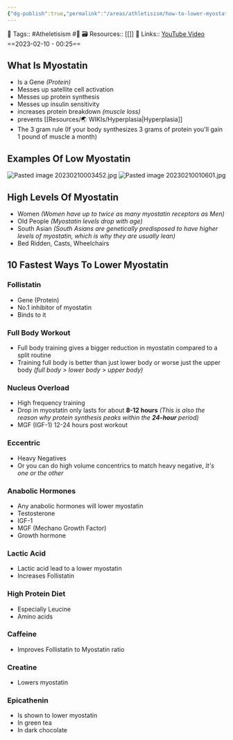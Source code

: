 ```yaml
---
{"dg-publish":true,"permalink":"/areas/athletisism/how-to-lower-myostatin/","dgPassFrontmatter":true,"noteIcon":"1","created":"2023-11-14T21:08:40.095+05:30","updated":"2023-12-26T12:50:16.738+05:30"}
---
```


🧶 Tags:: #Atheletisism #🌱 
🗃 Resources:: [[]]
 🔗 Links:: [YouTube Video](https://www.youtube.com/watch?v=WIOzrnVH4ys&list=PLV_PJZjHzknDTHg45FnVf1LLMLYu7slmR&index=1)
==2023-02-10 - 00:25==

## What Is Myostatin
- Is a Gene _(Protein)_
- Messes up satellite cell activation
- Messes up protein synthesis
- Messes up insulin sensitivity
- increases protein breakdown _(muscle loss)_
- prevents [[Resources/🌏 WIKIs/Hyperplasia\|Hyperplasia]]
- The 3 gram rule (If your body synthesizes 3 grams of protein you'll gain 1 pound of muscle a month)

## Examples Of Low Myostatin
![Pasted image 20230210003452.jpg](/img/user/Resources/%F0%9F%93%81%20Files/%F0%9F%93%B8Images/Pasted%20image%2020230210003452.jpg)
![Pasted image 20230210010601.jpg](/img/user/Resources/%F0%9F%93%81%20Files/%F0%9F%93%B8Images/Pasted%20image%2020230210010601.jpg)

## High Levels Of Myostatin
- Women _(Women have up to twice as many myostatin receptors as Men)_
- Old People _(Myostatin levels drop with age)_
- South Asian _(South Asians are genetically predisposed to have higher levels of myostatin, which is why they are usually lean)_
- Bed Ridden, Casts, Wheelchairs

## 10 Fastest Ways To Lower Myostatin
### **Follistatin**
- Gene (Protein)
- No.1 inhibitor of myostatin
- Binds to it

### **Full Body Workout**
- Full body training gives a bigger reduction in myostatin compared to a split routine
- Training full body is better than just lower body or worse just the upper body _(full body > lower body > upper body)_

### **Nucleus Overload**
- High frequency training
- Drop in myostatin only lasts for about **8-12 hours** _(This is also the reason why protein synthesis peaks within the **24-hour** period)_
- MGF (IGF-1) 12-24 hours post workout

### **Eccentric**
- Heavy Negatives
- Or you can do high volume concentrics to match heavy negative, _It's one or the other_

### **Anabolic Hormones**
- Any anabolic hormones will lower myostatin
- Testosterone
- IGF-1
- MGF (Mechano Growth Factor)
- Growth hormone

### **Lactic Acid**
- Lactic acid lead to a lower myostatin
- Increases Follistatin

### **High Protein Diet**
- Especially Leucine
- Amino acids

### **Caffeine**
- Improves Follistatin to Myostatin ratio

### **Creatine**
- Lowers myostatin

### **Epicathenin**
- Is shown to lower myostatin
- In green tea
- In dark chocolate